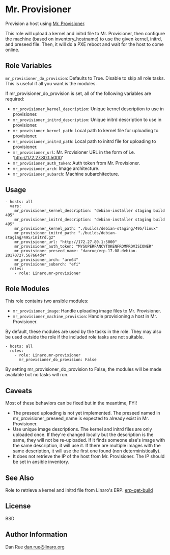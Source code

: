 Mr. Provisioner
===============

Provision a host using [Mr. Provisioner](https://github.com/Linaro/mr-provisioner).

This role will upload a kernel and initrd file to Mr. Provisioner, then
configure the machine (based on inventory_hostname) to use the given kernel,
initrd, and preseed file. Then, it will do a PXE reboot and wait for the host
to come online.

Role Variables
--------------

``mr_provisioner_do_provision``: Defaults to True. Disable to skip all role
tasks. This is useful if all you want is the modules.

If mr_provisioner_do_provision is set, all of the following variables are
required:
- ``mr_provisioner_kernel_description``: Unique kernel description to use in
  provisioner.
- ``mr_provisioner_initrd_description``: Unique initrd description to use in
  provisioner.
- ``mr_provisioner_kernel_path``: Local path to kernel file for uploading to
  provisioner.
- ``mr_provisioner_initrd_path``: Local path to initrd file for uploading to
  provisioner.
- ``mr_provisioner_url``: Mr. Provisioner URL in the form of i.e.
  'http://172.27.80.1:5000'
- ``mr_provisioner_auth_token``: Auth token from Mr. Provisioner.
- ``mr_provisioner_arch``: Image architecture.
- ``mr_provisioner_subarch``: Machine subarchitecture.


Usage
-----

    - hosts: all
      vars:
        mr_provisioner_kernel_description: "debian-installer staging build 495"
        mr_provisioner_initrd_description: "debian-installer staging build 495"
        mr_provisioner_kernel_path: "./builds/debian-staging/495/linux"
        mr_provisioner_initrd_path: "./builds/debian-staging/495/initrd.gz"
        mr_provisioner_url: "http://172.27.80.1:5000"
        mr_provisioner_auth_token: "MYSUPERFANCYTOKENFROMPROVISIONER"
        mr_provisioner_preseed_name: "danrue/erp-17.08-debian-20170727.567664d4"
        mr_provisioner_arch: "arm64"
        mr_provisioner_subarch: "efi"
      roles:
        - role: Linaro.mr-provisioner

Role Modules
------------

This role contains two ansible modules:
- ``mr_provisioner_image``: Handle uploading image files to Mr. Provisioner.
- ``mr_provisioner_machine_provision``: Handle provisioning a host in Mr.
  Provisioner.

By default, these modules are used by the tasks in the role. They may also be
used outside the role if the included role tasks are not suitable.

    - hosts: all
      roles:
        - role: Linaro.mr-provisioner
          mr_provisioner_do_provision: False

By setting mr_provisioner_do_provision to False, the modules will be made
available but no tasks will run.

Caveats
-------

Most of these behaviors can be fixed but in the meantime, FYI!

- The preseed uploading is not yet implemented. The preseed named in
  mr_provisioner_preseed_name is expected to already exist in Mr. Provisioner.
- Use unique image descriptions. The kernel and initrd files are only uploaded
  once. If they're changed locally but the description is the same, they will
  not be re-uploaded. If it finds someone else's image with the same
  description, it will use it. If there are multiple images with the same
  description, it will use the first one found (non deterministically).
- It does not retrieve the IP of the host from Mr. Provisioner. The IP should
  be set in ansible inventory.

See Also
--------

Role to retrieve a kernel and initrd file from Linaro's ERP:
[erp-get-build](https://galaxy.ansible.com/Linaro/erp-get-build/)

License
-------

BSD

Author Information
------------------

Dan Rue <dan.rue@linaro.org>
